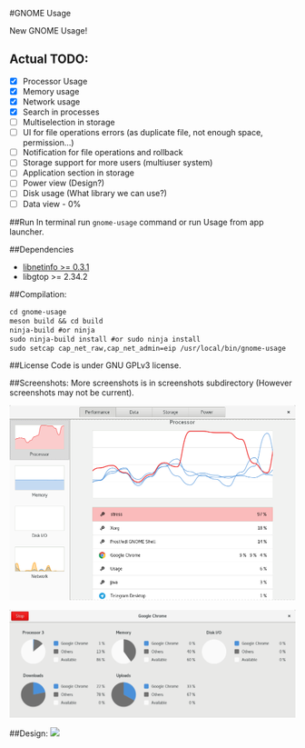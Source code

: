 #GNOME Usage

New GNOME Usage!

## Actual TODO:
- [x] Processor Usage
- [x] Memory usage
- [x] Network usage
- [x] Search in processes 
- [ ] Multiselection in storage
- [ ] UI for file operations errors (as duplicate file, not enough space, permission...)
- [ ] Notification for file operations and rollback
- [ ] Storage support for more users (multiuser system)
- [ ] Application section in storage 
- [ ] Power view (Design?)
- [ ] Disk usage (What library we can use?)
- [ ] Data view - 0%

##Run
In terminal run ```gnome-usage``` command or run Usage from app launcher.

##Dependencies
- [libnetinfo >= 0.3.1](https://github.com/kaegi/netinfo-ffi)
- libgtop >= 2.34.2

##Compilation:
```
cd gnome-usage
meson build && cd build
ninja-build #or ninja
sudo ninja-build install #or sudo ninja install
sudo setcap cap_net_raw,cap_net_admin=eip /usr/local/bin/gnome-usage
```

##License
Code is under GNU GPLv3 license.

##Screenshots:
More screenshots is in screenshots subdirectory (However screenshots may not be current).

![Screenshot](screenshots/screenshot11.png?raw=true )

![Screenshot](screenshots/screenshot10.png?raw=true )

##Design:
<img src="https://raw.githubusercontent.com/gnome-design-team/gnome-mockups/master/usage/usage-wires.png">
